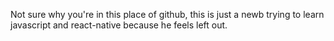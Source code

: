 Not sure why you're in this place of github, this is just a newb trying to learn javascript and react-native because he feels left out.
